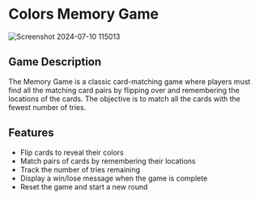 # Colors Memory Game
![Screenshot 2024-07-10 115013](https://github.com/nourbahar/Memory-card-game/assets/96497876/0e46aa31-8ace-46db-b1ce-d62c4af8f0e0)


## Game Description
The Memory Game is a classic card-matching game where players must find all the matching card pairs by flipping over and remembering the locations of the cards. The objective is to match all the cards with the fewest number of tries.

## Features
- Flip cards to reveal their colors
- Match pairs of cards by remembering their locations
- Track the number of tries remaining
- Display a win/lose message when the game is complete
- Reset the game and start a new round
